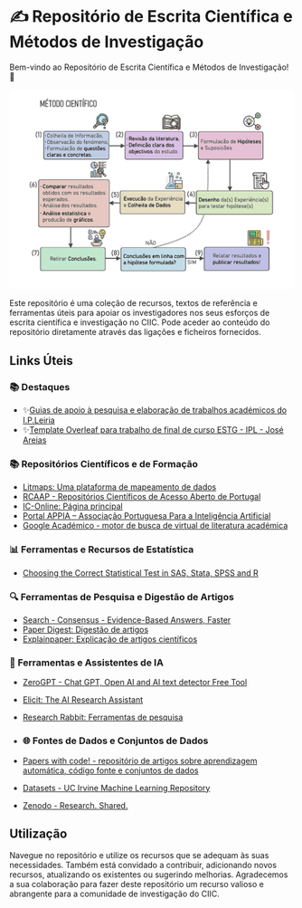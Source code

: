 # ✍️ Repositório de Escrita Científica e Métodos de Investigação

Bem-vindo ao Repositório de Escrita Científica e Métodos de Investigação! 🔬 

<div align="center">
  <img src="assets/Metodo_cientifico.png" width="700px"/>
</div>

Este repositório é uma coleção de recursos, textos de referência e ferramentas úteis para apoiar os investigadores nos seus esforços de escrita científica e investigação no CIIC. Pode aceder ao conteúdo do repositório diretamente através das ligações e ficheiros fornecidos.

## Links Úteis

### 📚 Destaques
- ✨[Guias de apoio à pesquisa e elaboração de trabalhos académicos do I.P.Leiria](https://www.ipleiria.pt/sdoc/guia/) 
- ✨[Template Overleaf para trabalho de final de curso ESTG - IPL - José Areias](https://github.com/joseareia/ipleiria-thesis)

### 📚 Repositórios Científicos e de Formação
- [Litmaps: Uma plataforma de mapeamento de dados](https://litmaps.com/)
- [RCAAP - Repositórios Científicos de Acesso Aberto de Portugal](https://www.rcaap.pt/)
- [IC-Online: Página principal](https://ic-online.pt/)
- [Portal APPIA – Associação Portuguesa Para a Inteligência Artificial](https://www.appia.pt/)
- [Google Académico - motor de busca de virtual de literatura académica](https://scholar.google.com/schhp?hl=pt-PT)

### 📊 Ferramentas e Recursos de Estatística
- [Choosing the Correct Statistical Test in SAS, Stata, SPSS and R](https://www.statisticshowto.com/)

### 🔍 Ferramentas de Pesquisa e Digestão de Artigos
- [Search - Consensus - Evidence-Based Answers, Faster](https://www.searchconsensus.com/)
- [Paper Digest: Digestão de artigos](https://www.paperdigest.com/)
- [Explainpaper: Explicação de artigos científicos](https://www.explainpaper.com/)

### 🧠 Ferramentas e Assistentes de IA
- [ZeroGPT - Chat GPT, Open AI and AI text detector Free Tool](https://zerogpt.com/)
- [Elicit: The AI Research Assistant](https://elicit.ai/)
- [Research Rabbit: Ferramentas de pesquisa](https://researchrabbit.ai/)

- ### 🌐 Fontes de Dados e Conjuntos de Dados
- [Papers with code! - repositório de artigos sobre aprendizagem automática, código fonte e conjuntos de dados](https://paperswithcode.com/)
- [Datasets - UC Irvine Machine Learning Repository](https://archive.ics.uci.edu/ml/index.php)
- [Zenodo - Research. Shared.](https://zenodo.org/)

## Utilização
Navegue no repositório e utilize os recursos que se adequam às suas necessidades. Também está convidado a contribuir, adicionando novos recursos, atualizando os existentes ou sugerindo melhorias. Agradecemos a sua colaboração para fazer deste repositório um recurso valioso e abrangente para a comunidade de investigação do CIIC. 
